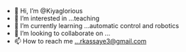 - 👋 Hi, I’m @Kiyaglorious
- 👀 I’m interested in ...teaching
- 🌱 I’m currently learning ...automatic control and robotics
- 💞️ I’m looking to collaborate on ...
- 📫 How to reach me ...rkassaye3@gmail.com

<!---
Kiyaglorious/Kiyaglorious is a ✨ special ✨ repository because its `README.md` (this file) appears on your GitHub profile.
You can click the Preview link to take a look at your changes.
--->
